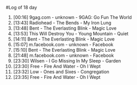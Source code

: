#Log of 18 day

1. [00:16] 9gag.com - unknown - 9GAG: Go Fun The World
1. [13:43] Radiohead - The Bends - My Iron Lung
1. [13:48] Bent - The Everlasting Blink - Magic Love
1. [13:53] This Will Destroy You - Young Mountain - Quiet
1. [14:11] Bent - The Everlasting Blink - Magic Love
1. [15:07] m.facebook.com - unknown - Facebook
1. [15:10] Bent - The Everlasting Blink - Magic Love
1. [21:48] m.facebook.com - unknown - Facebook
1. [23:30] Wilsen - I Go Missing In My Sleep - Garden
1. [23:30] Free - Fire And Water - Oh I Wept
1. [23:32] Low - Ones and Sixes - Congregation
1. [23:35] Free - Fire And Water - Oh I Wept
